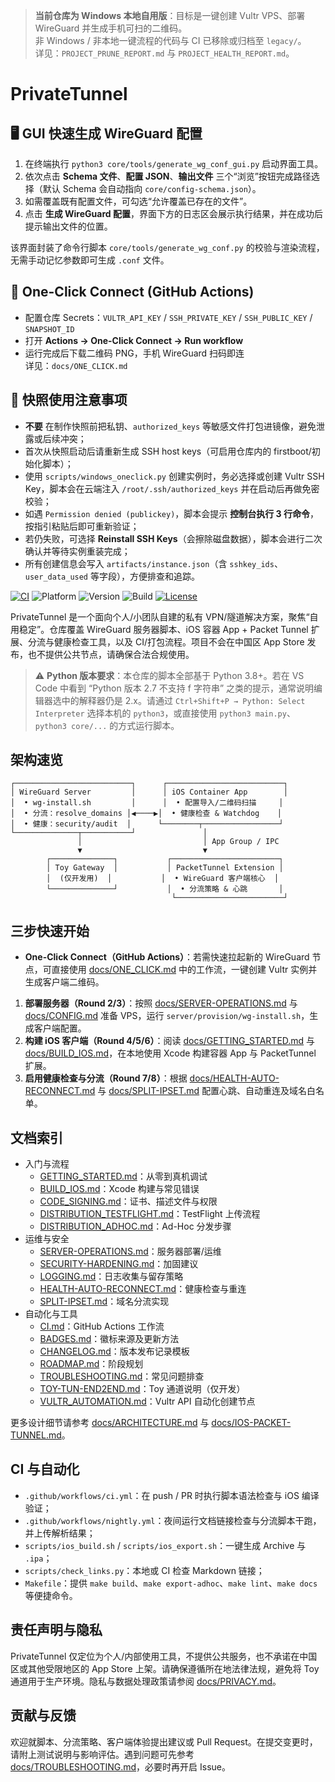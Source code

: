 > **当前仓库为 Windows 本地自用版**：目标是一键创建 Vultr VPS、部署 WireGuard 并生成手机可扫的二维码。  
> 非 Windows / 非本地一键流程的代码与 CI 已移除或归档至 `legacy/`。  
> 详见：`PROJECT_PRUNE_REPORT.md` 与 `PROJECT_HEALTH_REPORT.md`。

# PrivateTunnel

## 🖥️ GUI 快速生成 WireGuard 配置

1. 在终端执行 `python3 core/tools/generate_wg_conf_gui.py` 启动界面工具。
2. 依次点击 **Schema 文件**、**配置 JSON**、**输出文件** 三个“浏览”按钮完成路径选择（默认 Schema 会自动指向 `core/config-schema.json`）。
3. 如需覆盖既有配置文件，可勾选“允许覆盖已存在的文件”。
4. 点击 **生成 WireGuard 配置**，界面下方的日志区会展示执行结果，并在成功后提示输出文件的位置。

该界面封装了命令行脚本 `core/tools/generate_wg_conf.py` 的校验与渲染流程，无需手动记忆参数即可生成 `.conf` 文件。

## 🚀 One-Click Connect (GitHub Actions)
- 配置仓库 Secrets：`VULTR_API_KEY` / `SSH_PRIVATE_KEY` / `SSH_PUBLIC_KEY` / `SNAPSHOT_ID`
- 打开 **Actions → One-Click Connect → Run workflow**
- 运行完成后下载二维码 PNG，手机 WireGuard 扫码即连  
详见：`docs/ONE_CLICK.md`

## 📸 快照使用注意事项

- **不要** 在制作快照前把私钥、`authorized_keys` 等敏感文件打包进镜像，避免泄露或后续冲突；
- 首次从快照启动后请重新生成 SSH host keys（可启用仓库内的 firstboot/初始化脚本）；
- 使用 `scripts/windows_oneclick.py` 创建实例时，务必选择或创建 Vultr SSH Key，脚本会在云端注入 `/root/.ssh/authorized_keys` 并在启动后再做免密校验；
- 如遇 `Permission denied (publickey)`，脚本会提示 **控制台执行 3 行命令**，按指引粘贴后即可重新验证；
- 若仍失败，可选择 **Reinstall SSH Keys**（会擦除磁盘数据），脚本会进行二次确认并等待实例重装完成；
- 所有创建信息会写入 `artifacts/instance.json`（含 `sshkey_ids`、`user_data_used` 等字段），方便排查和追踪。

[![CI](https://img.shields.io/github/actions/workflow/status/your-org/PrivateTunnel/ci.yml?branch=main&label=CI)](./.github/workflows/ci.yml)
![Platform](https://img.shields.io/badge/platform-iOS%2016%2B-blue)
![Version](https://img.shields.io/badge/version-1.0.0-blue)
![Build](https://img.shields.io/badge/build-1-blue)
[![License](https://img.shields.io/badge/license-MIT-green)](https://opensource.org/licenses/MIT)

PrivateTunnel 是一个面向个人/小团队自建的私有 VPN/隧道解决方案，聚焦“自用稳定”。仓库覆盖 WireGuard 服务器脚本、iOS 容器 App + Packet Tunnel 扩展、分流与健康检查工具，以及 CI/打包流程。项目不会在中国区 App Store 发布，也不提供公共节点，请确保合法合规使用。

> ⚠️ **Python 版本要求**：本仓库的脚本全部基于 Python 3.8+。若在 VS Code 中看到 “Python 版本 2.7 不支持 f 字符串” 之类的提示，通常说明编辑器选中的解释器仍是 2.x。请通过 `Ctrl+Shift+P → Python: Select Interpreter` 选择本机的 `python3`，或直接使用 `python3 main.py`、`python3 core/...` 的方式运行脚本。

## 架构速览

```
┌──────────────────────────┐      ┌──────────────────────────┐
│ WireGuard Server         │      │ iOS Container App        │
│  • wg-install.sh         │      │  • 配置导入/二维码扫描     │
│  • 分流：resolve_domains │◀────▶│  • 健康检查 & Watchdog    │
│  • 健康：security/audit  │      └────────┬─────────────────┘
└──────────────┬───────────┘               │
               │                           │ App Group / IPC
               ▼                           ▼
        ┌──────────────┐           ┌────────────────────────┐
        │ Toy Gateway  │           │ PacketTunnel Extension │
        │  (仅开发用)  │           │  • WireGuard 客户端核心  │
        └──────────────┘           │  • 分流策略 & 心跳       │
                                    └────────────────────────┘
```

## 三步快速开始

- **One-Click Connect（GitHub Actions）**：若需快速拉起新的 WireGuard 节点，可直接使用 [docs/ONE_CLICK.md](docs/ONE_CLICK.md) 中的工作流，一键创建 Vultr 实例并生成客户端二维码。
1. **部署服务器（Round 2/3）**：按照 [docs/SERVER-OPERATIONS.md](docs/SERVER-OPERATIONS.md) 与 [docs/CONFIG.md](docs/CONFIG.md) 准备 VPS，运行 `server/provision/wg-install.sh`，生成客户端配置。
2. **构建 iOS 客户端（Round 4/5/6）**：阅读 [docs/GETTING_STARTED.md](docs/GETTING_STARTED.md) 与 [docs/BUILD_IOS.md](docs/BUILD_IOS.md)，在本地使用 Xcode 构建容器 App 与 PacketTunnel 扩展。
3. **启用健康检查与分流（Round 7/8）**：根据 [docs/HEALTH-AUTO-RECONNECT.md](docs/HEALTH-AUTO-RECONNECT.md) 与 [docs/SPLIT-IPSET.md](docs/SPLIT-IPSET.md) 配置心跳、自动重连及域名白名单。

## 文档索引

- 入门与流程
  - [GETTING_STARTED.md](docs/GETTING_STARTED.md)：从零到真机调试
  - [BUILD_IOS.md](docs/BUILD_IOS.md)：Xcode 构建与常见错误
  - [CODE_SIGNING.md](docs/CODE_SIGNING.md)：证书、描述文件与权限
  - [DISTRIBUTION_TESTFLIGHT.md](docs/DISTRIBUTION_TESTFLIGHT.md)：TestFlight 上传流程
  - [DISTRIBUTION_ADHOC.md](docs/DISTRIBUTION_ADHOC.md)：Ad-Hoc 分发步骤
- 运维与安全
  - [SERVER-OPERATIONS.md](docs/SERVER-OPERATIONS.md)：服务器部署/运维
  - [SECURITY-HARDENING.md](docs/SECURITY-HARDENING.md)：加固建议
  - [LOGGING.md](docs/LOGGING.md)：日志收集与留存策略
  - [HEALTH-AUTO-RECONNECT.md](docs/HEALTH-AUTO-RECONNECT.md)：健康检查与重连
  - [SPLIT-IPSET.md](docs/SPLIT-IPSET.md)：域名分流实现
- 自动化与工具
  - [CI.md](docs/CI.md)：GitHub Actions 工作流
  - [BADGES.md](docs/BADGES.md)：徽标来源及更新方法
  - [CHANGELOG.md](docs/CHANGELOG.md)：版本发布记录模板
  - [ROADMAP.md](docs/ROADMAP.md)：阶段规划
  - [TROUBLESHOOTING.md](docs/TROUBLESHOOTING.md)：常见问题排查
  - [TOY-TUN-END2END.md](docs/TOY-TUN-END2END.md)：Toy 通道说明（仅开发）
  - [VULTR_AUTOMATION.md](docs/VULTR_AUTOMATION.md)：Vultr API 自动化创建节点

更多设计细节请参考 [docs/ARCHITECTURE.md](docs/ARCHITECTURE.md) 与 [docs/IOS-PACKET-TUNNEL.md](docs/IOS-PACKET-TUNNEL.md)。

## CI 与自动化

- `.github/workflows/ci.yml`：在 push / PR 时执行脚本语法检查与 iOS 编译验证；
- `.github/workflows/nightly.yml`：夜间运行文档链接检查与分流脚本干跑，并上传解析结果；
- `scripts/ios_build.sh` / `scripts/ios_export.sh`：一键生成 Archive 与 `.ipa`；
- `scripts/check_links.py`：本地或 CI 检查 Markdown 链接；
- `Makefile`：提供 `make build`、`make export-adhoc`、`make lint`、`make docs` 等便捷命令。

## 责任声明与隐私

PrivateTunnel 仅定位为个人/内部使用工具，不提供公共服务，也不承诺在中国区或其他受限地区的 App Store 上架。请确保遵循所在地法律法规，避免将 Toy 通道用于生产环境。隐私与数据处理政策请参阅 [docs/PRIVACY.md](docs/PRIVACY.md)。

## 贡献与反馈

欢迎就脚本、分流策略、客户端体验提出建议或 Pull Request。在提交变更时，请附上测试说明与影响评估。遇到问题可先参考 [docs/TROUBLESHOOTING.md](docs/TROUBLESHOOTING.md)，必要时再开启 Issue。
